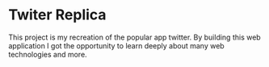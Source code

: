 # Twiter Replica
This project is my recreation of the popular app twitter. By building this web application I got the opportunity to learn deeply about many web technologies and more.
